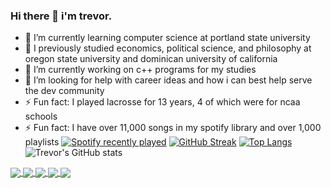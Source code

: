 ### Hi there 👋 i'm trevor.

- 🌱 I’m currently learning computer science at portland state university
- 🌱 I previously studied economics, political science, and philosophy at oregon state university and dominican university of california
- 🔭 I’m currently working on c++ programs for my studies
- 🤔 I’m looking for help with career ideas and how i can best help serve the dev community
- ⚡ Fun fact: I played lacrosse for 13 years, 4 of which were for ncaa schools
- ⚡ Fun fact: I have over 11,000 songs in my spotify library and over 1,000 playlists
[![Spotify recently played](https://spotify-recently-played-readme.vercel.app/api?user=537phlhwfk88qqbe8l0j5915p&count=5&width=750)](https://open.spotify.com/user/537phlhwfk88qqbe8l0j5915p)
[![GitHub Streak](https://github-readme-streak-stats.herokuapp.com/?user=tagarner25&theme=vue-dark&width=500)](https://git.io/streak-stats)
[![Top Langs](https://github-readme-stats.vercel.app/api/top-langs/?username=tagarner25&theme=vue-dark&width=500)](https://github.com/tagarner25/github-readme-stats)
![Trevor's GitHub stats](https://github-readme-stats.vercel.app/api?username=tagarner25&count_private=true&theme=vue-dark&show_icons=true&width=500)

<a href="https://github.com/tagarner25/github-readme-stats">
  <img align="center" src="https://spotify-recently-played-readme.vercel.app/api?user=537phlhwfk88qqbe8l0j5915p&count=5&width=750" />
</a>
<a href="https://github.com/tagarner25/github-readme-stats">
  <img align="center" src="https://github-readme-streak-stats.herokuapp.com/?user=tagarner25&theme=vue-dark" />
</a>
<a href="https://github.com/tagarner25/github-readme-stats">
  <img align="center" src="https://github-readme-stats.vercel.app/api/top-langs/?username=tagarner25&theme=vue-dark" />
</a>
<a href="https://github.com/tagarner25/github-readme-stats">
  <img align="center" src="https://github-readme-stats.vercel.app/api?username=tagarner25&count_private=true&theme=vue-dark&show_icons=true" />
</a>
<a href="https://github.com/tagarner25/github-readme-stats">
  <img align="center" src="https://github-readme-stats.vercel.app/api/wakatime?username=tagarner25&theme=vue-dark" />
</a>
<!--
**TAGarner25/TAGarner25** is a ✨ _special_ ✨ repository because its `README.md` (this file) appears on your GitHub profile.

Here are some ideas to get you started:

- 🔭 I’m currently working on ...
- 🌱 I’m currently learning computer science at Portland State University
- 👯 I’m looking to collaborate on ...
- 🤔 I’m looking for help with ...
- 💬 Ask me about ...
- 📫 How to reach me: ...
- 😄 Pronouns: ...
- ⚡ Fun fact: I played lacrosse for 4 years at the NCAA level 
-->
